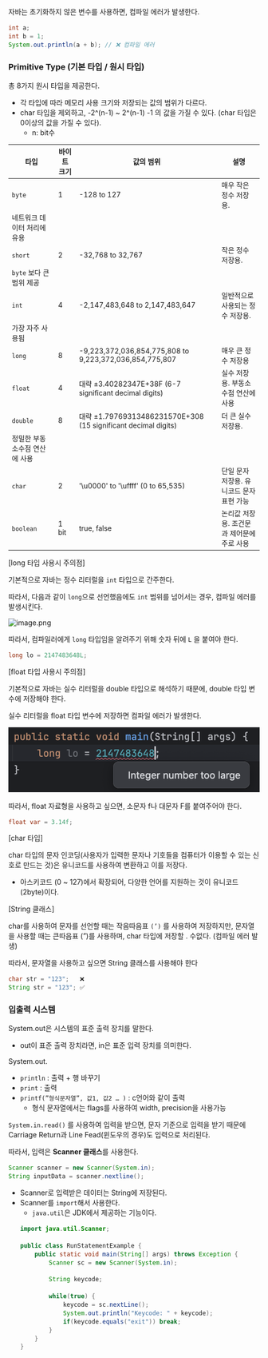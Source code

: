 자바는 초기화하지 않은 변수를 사용하면, 컴파일 에러가 발생한다.

```java
int a;
int b = 1;
System.out.println(a + b); // ❌ 컴파일 에러
```

### Primitive Type (기본 타입 / 원시 타입)

총 8가지 원시 타입을 제공한다.

- 각 타입에 따라 메모리 사용 크기와 저장되는 값의 범위가 다르다.
- char 타입을 제외하고, -2^(n-1) ~ 2^(n-1) -1 의 값을 가질 수 있다. (char 타입은 0이상의 값을 가질 수 있다).
  - n: bit수

| 타입                          | 바이트 크기 | 값의 범위                                                      | 설명                                       |
| ----------------------------- | ----------- | -------------------------------------------------------------- | ------------------------------------------ |
| `byte`                        | 1           | -128 to 127                                                    | 매우 작은 정수 저장용.                     |
| 네트워크 데이터 처리에 유용   |
| `short`                       | 2           | -32,768 to 32,767                                              | 작은 정수 저장용.                          |
| `byte` 보다 큰 범위 제공      |
| `int`                         | 4           | -2,147,483,648 to 2,147,483,647                                | 일반적으로 사용되는 정수 저장용.           |
| 가장 자주 사용됨              |
| `long`                        | 8           | -9,223,372,036,854,775,808 to 9,223,372,036,854,775,807        | 매우 큰 정수 저장용                        |
| `float`                       | 4           | 대략 ±3.40282347E+38F (6-7 significant decimal digits)         | 실수 저장용. 부동소수점 연산에 사용        |
| `double`                      | 8           | 대략 ±1.79769313486231570E+308 (15 significant decimal digits) | 더 큰 실수 저장용.                         |
| 정밀한 부동소수점 연산에 사용 |
| `char`                        | 2           | '\u0000' to '\uffff' (0 to 65,535)                             | 단일 문자 저장용. 유니코드 문자 표현 가능  |
| `boolean`                     | 1 bit       | true, false                                                    | 논리값 저장용. 조건문과 제어문에 주로 사용 |

[long 타입 사용시 주의점]

기본적으로 자바는 정수 리터럴을 `int` 타입으로 간주한다.

따라서, 다음과 같이 `long`으로 선언했음에도 `int` 범위를 넘어서는 경우, 컴파일 에러를 발생시킨다.

![image.png](https://prod-files-secure.s3.us-west-2.amazonaws.com/eeab3f36-a8f3-42ff-a354-cbb7f6130b3a/9468b1ee-e4f7-4128-9df1-c62d3d52c6a6/image.png)

따라서, 컴파일러에게 `long` 타입임을 알려주기 위해 숫자 뒤에 `L` 을 붙여야 한다.

```java
long lo = 2147483648L;
```

[float 타입 사용시 주의점]

기본적으로 자바는 실수 리터럴을 double 타입으로 해석하기 때문에, double 타입 변수에 저장해야 한다.

실수 리터럴을 float 타입 변수에 저장하면 컴파일 에러가 발생한다.

![long-error.png](./images/Chapter2.Variables/1.long.png)

따라서, float 자료형을 사용하고 싶으면, 소문자 f나 대문자 F를 붙여주어야 한다.

```java
float var = 3.14f;
```

[char 타입]

char 타입의 문자 인코딩(사용자가 입력한 문자나 기호들을 컴퓨터가 이용할 수 있는 신호로 만드는 것)은 유니코드를 사용하여 변환하고 이를 저장다.

- 아스키코드 (0 ~ 127)에서 확장되어, 다양한 언어를 지원하는 것이 유니코드(2byte)이다.

[String 클래스]

char를 사용하여 문자를 선언할 때는 작음따음표 `(’)` 를 사용하여 저장하지만, 문자열을 사용할 때는 큰따음표 (”)를 사용하며, char 타입에 저장할 . 수없다. (컴파일 에러 발생)

따라서, 문자열을 사용하고 싶으면 String 클래스를 사용해야 한다

```java
char str = "123";   ❌
String str = "123"; ✅
```

### 입출력 시스템

System.out은 시스템의 표준 출력 장치를 말한다.

- out이 표준 출력 장치라면, in은 표준 입력 장치를 의미한다.

System.out.

- `println` : 출력 + 행 바꾸기
- `print` : 출력
- `printf(”형식문자열”, 값1, 값2 … )` : c언어와 같이 출력
  - 형식 문자열에서는 flags를 사용하여 width, precision을 사용가능

`System.in.read()` 를 사용하여 입력을 받으면, 문자 기준으로 입력을 받기 때문에 Carriage Return과 Line Fead(윈도우의 경우)도 입력으로 처리된다.

따라서, 입력은 **Scanner 클래스**를 사용한다.

```java
Scanner scanner = new Scanner(System.in);
String inputData = scanner.nextline();
```

- Scanner로 입력받은 데이터는 String에 저장된다.
- Scanner를 `import`해서 사용한다.
  - `java.util`은 JDK에서 제공하는 기능이다.
  ```java
  import java.util.Scanner;

  public class RunStatementExample {
      public static void main(String[] args) throws Exception {
          Scanner sc = new Scanner(System.in);

          String keycode;

          while(true) {
              keycode = sc.nextLine();
              System.out.println("Keycode: " + keycode);
              if(keycode.equals("exit")) break;
          }
      }
  }
  ```
